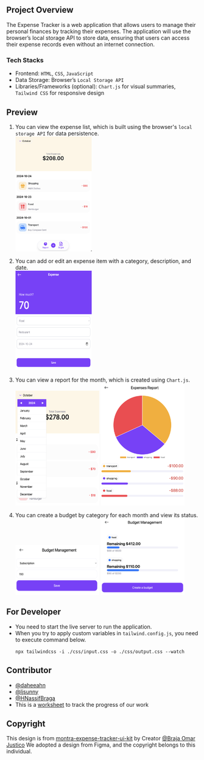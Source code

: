 ## Project Overview

The Expense Tracker is a web application that allows users to manage their personal finances by tracking their expenses. The application will use the browser’s local storage API to store data, ensuring that users can access their expense records even without an internet connection.

### Tech Stacks

- Frontend: `HTML`, `CSS`, `JavaScript`
- Data Storage: Browser’s `Local Storage API`
- Libraries/Frameworks (optional): `Chart.js` for visual summaries, `Tailwind CSS` for responsive design

## Preview

1. You can view the expense list, which is built using the browser's `local storage API` for data persistence.
   <br><img src="./assets/preview/list.png" alt="Project Preview" width="200" height="300">

2. You can add or edit an expense item with a category, description, and date.
   <br><img src="./assets/preview/add.png" alt="Project Preview" width="200" height="260">

3. You can view a report for the month, which is created using `Chart.js`.
   <br><img src="./assets/preview/month-selector.png" alt="Project Preview" width="220" height="300" > <img src="./assets/preview/report.png" alt="Project Preview" width="220" height="320" >

4. You can create a budget by category for each month and view its status.
   <br><img src="./assets/preview/create-budget.png" alt="Project Preview" width="220" height="130" > <img src="./assets/preview/budget-list.png" alt="Project Preview" width="220" height="200" >

## For Developer

- You need to start the live server to run the application.
- When you try to apply custom variables in `tailwind.config.js`, you need to execute command below.
  ```
  npx tailwindcss -i ./css/input.css -o ./css/output.css --watch
  ```

## Contributor

- [@daheeahn](https://github.com/daheeahn)
- [@ljsunny](https://github.com/ljsunny)
- [@HNassifBraga](https://github.com/HNassifBraga)
- This is a [worksheet](https://docs.google.com/spreadsheets/d/1FN-86feM2sofXsQWZT-DAPK3RMGcVGP-8v-VdEqg824/edit?gid=0#gid=0) to track the progress of our work

## Copyright

This design is from [montra-expense-tracker-ui-kit](https://www.figma.com/community/file/998557875473123405/montra-expense-tracker-ui-kit) by Creator [@Braja Omar Justico](https://www.figma.com/@brajaomar)
We adopted a design from Figma, and the copyright belongs to this individual.
